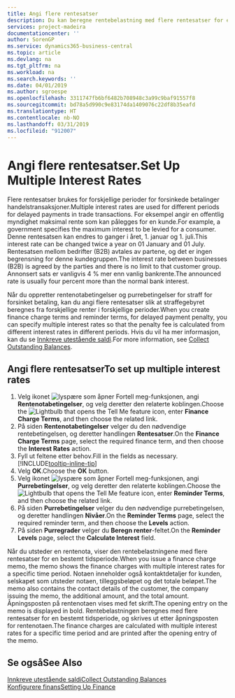 ```yaml
---
title: Angi flere rentesatser
description: Du kan beregne rentebelastning med flere rentesatser for en bestemt periode. Renteberegningen fungerer på samme måte for alle rentebelastninger. Det er bare satsen for renten for en bestemt periode som varierer.
services: project-madeira
documentationcenter: ''
author: SorenGP
ms.service: dynamics365-business-central
ms.topic: article
ms.devlang: na
ms.tgt_pltfrm: na
ms.workload: na
ms.search.keywords: ''
ms.date: 04/01/2019
ms.author: sgroespe
ms.openlocfilehash: 3311747fb6bf6482b708948c3a99c9baf91557f8
ms.sourcegitcommit: bd78a5d990c9e83174da1409076c22df8b35eafd
ms.translationtype: HT
ms.contentlocale: nb-NO
ms.lasthandoff: 03/31/2019
ms.locfileid: "912007"
---
```

# <a name="set-up-multiple-interest-rates"></a><span data-ttu-id="c64c2-104">Angi flere rentesatser.</span><span class="sxs-lookup"><span data-stu-id="c64c2-104">Set Up Multiple Interest Rates</span></span>
<span data-ttu-id="c64c2-105">Flere rentesatser brukes for forskjellige perioder for forsinkede betalinger handelstransaksjoner.</span><span class="sxs-lookup"><span data-stu-id="c64c2-105">Multiple interest rates are used for different periods for delayed payments in trade transactions.</span></span> <span data-ttu-id="c64c2-106">For eksempel angir en offentlig myndighet maksimal rente som kan pålegges for en kunde.</span><span class="sxs-lookup"><span data-stu-id="c64c2-106">For example, a government specifies the maximum interest to be levied for a consumer.</span></span> <span data-ttu-id="c64c2-107">Denne rentesatsen kan endres to ganger i året, 1. januar og 1. juli.</span><span class="sxs-lookup"><span data-stu-id="c64c2-107">This interest rate can be changed twice a year on 01 January and 01 July.</span></span> <span data-ttu-id="c64c2-108">Rentesatsen mellom bedrifter (B2B) avtales av partene, og det er ingen begrensning for denne kundegruppen.</span><span class="sxs-lookup"><span data-stu-id="c64c2-108">The interest rate between businesses (B2B) is agreed by the parties and there is no limit to that customer group.</span></span> <span data-ttu-id="c64c2-109">Annonsert sats er vanligvis 4 % mer enn vanlig bankrente.</span><span class="sxs-lookup"><span data-stu-id="c64c2-109">The announced rate is usually four percent more than the normal bank interest.</span></span>

<span data-ttu-id="c64c2-110">Når du oppretter rentenotabetingelser og purrebetingelser for straff for forsinket betaling, kan du angi flere rentesatser slik at straffegebyret beregnes fra forskjellige renter i forskjellige perioder.</span><span class="sxs-lookup"><span data-stu-id="c64c2-110">When you create finance charge terms and reminder terms, for delayed payment penalty, you can specify multiple interest rates so that the penalty fee is calculated from different interest rates in different periods.</span></span> <span data-ttu-id="c64c2-111">Hvis du vil ha mer informasjon, kan du se [Innkreve utestående saldi](receivables-collect-outstanding-balances.md).</span><span class="sxs-lookup"><span data-stu-id="c64c2-111">For more information, see [Collect Outstanding Balances](receivables-collect-outstanding-balances.md).</span></span>

## <a name="to-set-up-multiple-interest-rates"></a><span data-ttu-id="c64c2-112">Angi flere rentesatser</span><span class="sxs-lookup"><span data-stu-id="c64c2-112">To set up multiple interest rates</span></span>  
1.  <span data-ttu-id="c64c2-113">Velg ikonet ![lyspære som åpner Fortell meg-funksjonen](media/ui-search/search_small.png "Fortell hva du vil gjøre"), angi **Rentenotabetingelser**, og velg deretter den relaterte koblingen.</span><span class="sxs-lookup"><span data-stu-id="c64c2-113">Choose the ![Lightbulb that opens the Tell Me feature](media/ui-search/search_small.png "Tell me what you want to do") icon, enter **Finance Charge Terms**, and then choose the related link.</span></span>  
2.  <span data-ttu-id="c64c2-114">På siden **Rentenotabetingelser** velger du den nødvendige rentebetingelsen, og deretter handlingen **Rentesatser**.</span><span class="sxs-lookup"><span data-stu-id="c64c2-114">On the **Finance Charge Terms** page, select the required finance term, and then choose the **Interest Rates** action.</span></span>  
3.  <span data-ttu-id="c64c2-115">Fyll ut feltene etter behov.</span><span class="sxs-lookup"><span data-stu-id="c64c2-115">Fill in the fields as necessary.</span></span> [!INCLUDE[tooltip-inline-tip](includes/tooltip-inline-tip_md.md)]
4.  <span data-ttu-id="c64c2-116">Velg **OK**.</span><span class="sxs-lookup"><span data-stu-id="c64c2-116">Choose the **OK** button.</span></span>  
5.  <span data-ttu-id="c64c2-117">Velg ikonet ![lyspære som åpner Fortell meg-funksjonen](media/ui-search/search_small.png "Fortell hva du vil gjøre"), angi **Purrebetingelser**, og velg deretter den relaterte koblingen.</span><span class="sxs-lookup"><span data-stu-id="c64c2-117">Choose the ![Lightbulb that opens the Tell Me feature](media/ui-search/search_small.png "Tell me what you want to do") icon, enter **Reminder Terms**, and then choose the related link.</span></span>  
6.  <span data-ttu-id="c64c2-118">På siden **Purrebetingelser** velger du den nødvendige purrebetingelsen, og deretter handlingen **Nivåer**.</span><span class="sxs-lookup"><span data-stu-id="c64c2-118">On the **Reminder Terms** page, select the required reminder term, and then choose the **Levels** action.</span></span>  
7.  <span data-ttu-id="c64c2-119">På siden **Purregrader** velger du **Beregn renter**-feltet.</span><span class="sxs-lookup"><span data-stu-id="c64c2-119">On the **Reminder Levels** page, select the **Calculate Interest** field.</span></span>  

<span data-ttu-id="c64c2-120">Når du utsteder en rentenota, viser den rentebelastningene med flere rentesatser for en bestemt tidsperiode.</span><span class="sxs-lookup"><span data-stu-id="c64c2-120">When you issue a finance charge memo, the memo shows the finance charges with multiple interest rates for a specific time period.</span></span> <span data-ttu-id="c64c2-121">Notaen inneholder også kontaktdetaljer for kunden, selskapet som utsteder notaen, tilleggsbeløpet og det totale beløpet.</span><span class="sxs-lookup"><span data-stu-id="c64c2-121">The memo also contains the contact details of the customer, the company issuing the memo, the additional amount, and the total amount.</span></span> <span data-ttu-id="c64c2-122">Åpningsposten på rentenotaen vises med fet skrift.</span><span class="sxs-lookup"><span data-stu-id="c64c2-122">The opening entry on the memo is displayed in bold.</span></span> <span data-ttu-id="c64c2-123">Rentebelastningen beregnes med flere rentesatser for en bestemt tidsperiode, og skrives ut etter åpningsposten for rentenotaen.</span><span class="sxs-lookup"><span data-stu-id="c64c2-123">The finance charges are calculated with multiple interest rates for a specific time period and are printed after the opening entry of the memo.</span></span>  

## <a name="see-also"></a><span data-ttu-id="c64c2-124">Se også</span><span class="sxs-lookup"><span data-stu-id="c64c2-124">See Also</span></span>  
[<span data-ttu-id="c64c2-125">Innkreve utestående saldi</span><span class="sxs-lookup"><span data-stu-id="c64c2-125">Collect Outstanding Balances</span></span>](receivables-collect-outstanding-balances.md)  
[<span data-ttu-id="c64c2-126">Konfigurere finans</span><span class="sxs-lookup"><span data-stu-id="c64c2-126">Setting Up Finance</span></span>](finance-setup-finance.md)
